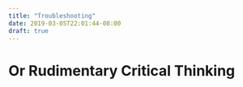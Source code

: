 ```yaml
---
title: "Troubleshooting"
date: 2019-03-05T22:01:44-08:00
draft: true
---
```


# Or Rudimentary Critical Thinking


